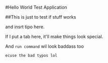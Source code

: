 #Hello World Test Application

##This is just to test if stuff works

and insrt tipo here.

  If I put a tab here, it'll make things look special.

And `run command` wil look baddass too

```
ecuse the bad typos lol
```
